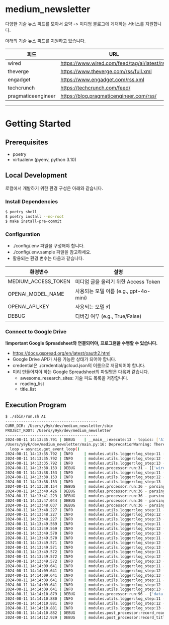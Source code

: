 # medium_newsletter

다양한 기술 뉴스 피드를 모아서 요약 -> 미디엄 블로그에 게재하는 서비스를 지원합니다.

아래의 기술 뉴스 피드를 지원하고 있습니다.

| 피드                 | URL                                          |
|--------------------|----------------------------------------------|
| wired              | https://www.wired.com/feed/tag/ai/latest/rss |
| theverge           | https://www.theverge.com/rss/full.xml        |
| engadget           | https://www.engadget.com/rss.xml             |
| techcrunch         | https://techcrunch.com/feed/                 |
| pragmaticeengineer | https://blog.pragmaticengineer.com/rss/      |


---

# Getting Started

## Prerequisites

- poetry
- virtualenv (pyenv, python 3.10)

## Local Development

로컬에서 개발하기 위한 환경 구성은 아래와 같습니다.

### Install Dependencies

```bash
$ poetry shell
$ poetry install --no-root
$ make install-pre-commit
```

### Configuration

- ./config/.env 파일을 구성해야 합니다.
- ./config/.env.sample 파일을 참고하세요.
- 활용되는 환경 변수는 다음과 같습니다.

| 환경변수                | 설명                             |
|---------------------|--------------------------------|
| MEDIUM_ACCESS_TOKEN | 미디엄 글을 올리기 위한 Access Token     |
| OPENAI_MODEL_NAME   | 사용되는 모델 이름 (e.g., gpt-4o-mini) |
| OPENAI_API_KEY      | 사용되는 모델 키                      |
| DEBUG               | 디버깅 여부 (e.g., True/False)      |

### Connect to Google Drive

**!important Google Spreadsheet와 연결되어야, 프로그램을 수행할 수 있습니다.**

- https://docs.gspread.org/en/latest/oauth2.html
- Google Drive API가 사용 가능한 상태가 되어야 합니다.
- credential은 ./credential/gcloud.json의 이름으로 저장되어야 합니다.
- 미리 만들어져야 하는 Google Spreadsheet의 파일명은 다음과 같습니다.
  - awesome_research_sites: 기술 피드 목록을 저장합니다.
  - reading_list
  - title_list

## Execution Program

```bash
$ ./sbin/run.sh AI
-----------------------------------------
CURR_DIR: /Users/y9yk/dev/medium_newsletter/sbin
PROJECT_ROOT: /Users/y9yk/dev/medium_newsletter
-----------------------------------------
2024-08-11 14:13:35.791 | DEBUG    | __main__:execute:13 - topics: ['AI']
/Users/y9yk/dev/medium_newsletter/main.py:16: DeprecationWarning: There is no current event loop
  loop = asyncio.get_event_loop()
2024-08-11 14:13:35.792 | INFO     | modules.utils.logger:log_step:11 - ----------
2024-08-11 14:13:35.792 | INFO     | modules.utils.logger:log_step:12 - get_seed_data
2024-08-11 14:13:35.792 | INFO     | modules.utils.logger:log_step:13 - ----------
2024-08-11 14:13:38.153 | DEBUG    | modules.processor:run:31 - [['wired', 'https://www.wired.com/feed/tag/ai/latest/rss'], ['theverge', 'https://www.theverge.com/rss/full.xml'], ['engadget', 'https://www.engadget.com/rss.xml'], ['techcrunch', 'https://techcrunch.com/feed/'], ['pragmaticeengineer', 'https://blog.pragmaticengineer.com/rss/']]
2024-08-11 14:13:38.153 | INFO     | modules.utils.logger:log_step:11 - ----------
2024-08-11 14:13:38.153 | INFO     | modules.utils.logger:log_step:12 - parse_feed_data
2024-08-11 14:13:38.153 | INFO     | modules.utils.logger:log_step:13 - ----------
2024-08-11 14:13:38.154 | DEBUG    | modules.processor:run:36 - parsing: wired
2024-08-11 14:13:40.426 | DEBUG    | modules.processor:run:36 - parsing: theverge
2024-08-11 14:13:41.223 | DEBUG    | modules.processor:run:36 - parsing: engadget
2024-08-11 14:13:47.044 | DEBUG    | modules.processor:run:36 - parsing: techcrunch
2024-08-11 14:13:48.037 | DEBUG    | modules.processor:run:36 - parsing: pragmaticeengineer
2024-08-11 14:13:48.227 | INFO     | modules.utils.logger:log_step:11 - ----------
2024-08-11 14:13:48.227 | INFO     | modules.utils.logger:log_step:12 - filter feeds not in reading_list -> sampling (TODO to extract favorate contents for me)
2024-08-11 14:13:48.227 | INFO     | modules.utils.logger:log_step:13 - ----------
2024-08-11 14:13:49.569 | INFO     | modules.utils.logger:log_step:11 - ----------
2024-08-11 14:13:49.569 | INFO     | modules.utils.logger:log_step:12 - filter feeds by summary length
2024-08-11 14:13:49.570 | INFO     | modules.utils.logger:log_step:13 - ----------
2024-08-11 14:13:49.570 | INFO     | modules.utils.logger:log_step:11 - ----------
2024-08-11 14:13:49.571 | INFO     | modules.utils.logger:log_step:12 - inspect filter length
2024-08-11 14:13:49.571 | INFO     | modules.utils.logger:log_step:13 - ----------
2024-08-11 14:13:49.572 | INFO     | modules.utils.logger:log_step:11 - ----------
2024-08-11 14:13:49.572 | INFO     | modules.utils.logger:log_step:12 - technews_generator
2024-08-11 14:13:49.572 | INFO     | modules.utils.logger:log_step:13 - ----------
2024-08-11 14:14:09.641 | INFO     | modules.utils.logger:log_step:11 - ----------
2024-08-11 14:14:09.641 | INFO     | modules.utils.logger:log_step:12 - append title to content
2024-08-11 14:14:09.641 | INFO     | modules.utils.logger:log_step:13 - ----------
2024-08-11 14:14:09.641 | INFO     | modules.utils.logger:log_step:11 - ----------
2024-08-11 14:14:09.641 | INFO     | modules.utils.logger:log_step:12 - medium posting
2024-08-11 14:14:09.641 | INFO     | modules.utils.logger:log_step:13 - ----------
2024-08-11 14:14:10.879 | DEBUG    | modules.processor:run:96 - {'data': {'id': '951bde44b251', 'title': '"2024년 기술 동향: AI, 스타트업, 그리고 산업 변화"', 'authorId': '1cdb9d0835223cb51fc98565cbcaab7a3faa5dd3ff3fdc15a29ba9c51d7ba3c7e', 'url': 'https://medium.com/@andrew.yk82/951bde44b251', 'canonicalUrl': '', 'publishStatus': 'draft', 'license': '', 'licenseUrl': 'https://policy.medium.com/medium-terms-of-service-9db0094a1e0f', 'tags': ['technews']}}
2024-08-11 14:14:10.880 | INFO     | modules.utils.logger:log_step:11 - ----------
2024-08-11 14:14:10.881 | INFO     | modules.utils.logger:log_step:12 - post-processing
2024-08-11 14:14:10.881 | INFO     | modules.utils.logger:log_step:13 - ----------
2024-08-11 14:14:10.882 | DEBUG    | modules.post_processor:record_reading_list:21 - updated links: [['https://www.wired.com/story/center-for-ai-safety-open-source-llm-safeguards/', '20240811'], ['https://www.engadget.com/apps/tiktok-will-make-it-easier-to-identify-movies-and-tv-shows-that-users-are-clipping-143449273.html?src=rss', '20240811'], ['https://www.engadget.com/social-media/turkey-unblocks-instagram-after-talks-to-address-its-concerns-about-crime-and-censorship-212231212.html?src=rss', '20240811'], ['https://www.wired.com/story/anduril-palmer-luckey-funding-ai-drones-arsenal-factory/', '20240811'], ['https://techcrunch.com/2024/08/09/anysphere-a-github-copilot-rival-has-raised-60m-series-a-at-400m-valuation-from-a16z-thrive-sources-say/', '20240811'], ['https://techcrunch.com/2024/08/10/the-tech-world-mourns-susan-wojcicki/', '20240811'], ['https://www.engadget.com/transportation/tenways-ago-t-is-a-well-equipped-but-heavy-e-bike-133005101.html?src=rss', '20240811'], ['https://blog.pragmaticengineer.com/the-software-engineering-industry-in-2024/', '20240811'], ['https://www.engadget.com/ai/uk-opens-antitrust-investigation-into-amazon-over-its-ties-to-ai-startup-anthropic-153026609.html?src=rss', '20240811'], ['https://www.wired.com/story/gadget-lab-podcast-654/', '20240811']]
2024-08-11 14:14:12.929 | DEBUG    | modules.post_processor:record_title_list:26 - updated title: "2024년 기술 동향: AI, 스타트업, 그리고 산업 변화"
```